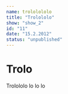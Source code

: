 ```yaml
---
name: trololololo
title: "Trolololo"
show: "show_2"
id: "11"
date: "15.2.2012"
status: "unpublished"
---
```

# Trolo

Trolololo lo lo lo

